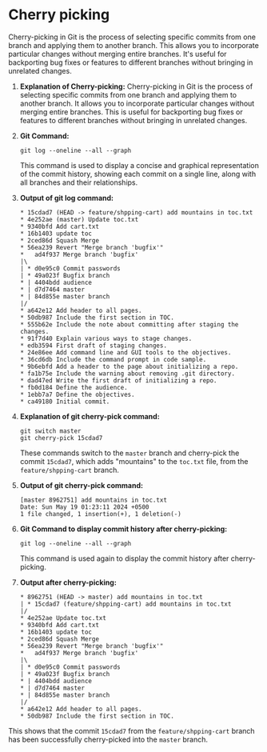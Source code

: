 # Cherry picking 
Cherry-picking in Git is the process of selecting specific commits from one branch and applying them to another branch. This allows you to incorporate particular changes without merging entire branches. It's useful for backporting bug fixes or features to different branches without bringing in unrelated changes.

1. **Explanation of Cherry-picking:**
   Cherry-picking in Git is the process of selecting specific commits from one branch and applying them to another branch. It allows you to incorporate particular changes without merging entire branches. This is useful for backporting bug fixes or features to different branches without bringing in unrelated changes.

2. **Git Command:**
   ```git
   git log --oneline --all --graph
   ```
   This command is used to display a concise and graphical representation of the commit history, showing each commit on a single line, along with all branches and their relationships.

3. **Output of git log command:**
   ```
   * 15cdad7 (HEAD -> feature/shpping-cart) add mountains in toc.txt
   * 4e252ae (master) Update toc.txt
   * 9340bfd Add cart.txt
   * 16b1403 update toc
   * 2ced86d Squash Merge
   * 56ea239 Revert "Merge branch 'bugfix'"
   *   ad4f937 Merge branch 'bugfix'
   |\
   | * d0e95c0 Commit passwords
   | * 49a023f Bugfix branch
   * | 4404bdd audience
   * | d7d7464 master
   * | 84d855e master branch
   |/
   * a642e12 Add header to all pages.
   * 50db987 Include the first section in TOC.
   * 555b62e Include the note about committing after staging the changes.
   * 91f7d40 Explain various ways to stage changes.
   * edb3594 First draft of staging changes.
   * 24e86ee Add command line and GUI tools to the objectives.
   * 36cd6db Include the command prompt in code sample.
   * 9b6ebfd Add a header to the page about initializing a repo.
   * fa1b75e Include the warning about removing .git directory.
   * dad47ed Write the first draft of initializing a repo.
   * fb0d184 Define the audience.
   * 1ebb7a7 Define the objectives.
   * ca49180 Initial commit.
   ```

4. **Explanation of git cherry-pick command:**
   ```git
   git switch master
   git cherry-pick 15cdad7
   ```
   These commands switch to the `master` branch and cherry-pick the commit `15cdad7`, which adds "mountains" to the `toc.txt` file, from the `feature/shpping-cart` branch.

5. **Output of git cherry-pick command:**
   ```
   [master 8962751] add mountains in toc.txt
   Date: Sun May 19 01:23:11 2024 +0500
   1 file changed, 1 insertion(+), 1 deletion(-)
   ```

6. **Git Command to display commit history after cherry-picking:**
   ```git
   git log --oneline --all --graph
   ```
   This command is used again to display the commit history after cherry-picking.

7. **Output after cherry-picking:**
   ```
   * 8962751 (HEAD -> master) add mountains in toc.txt        
   | * 15cdad7 (feature/shpping-cart) add mountains in toc.txt
   |/
   * 4e252ae Update toc.txt
   * 9340bfd Add cart.txt
   * 16b1403 update toc
   * 2ced86d Squash Merge
   * 56ea239 Revert "Merge branch 'bugfix'"
   *   ad4f937 Merge branch 'bugfix'
   |\
   | * d0e95c0 Commit passwords
   | * 49a023f Bugfix branch
   * | 4404bdd audience
   * | d7d7464 master
   * | 84d855e master branch
   |/
   * a642e12 Add header to all pages.
   * 50db987 Include the first section in TOC.
   ```

This shows that the commit `15cdad7` from the `feature/shpping-cart` branch has been successfully cherry-picked into the `master` branch.